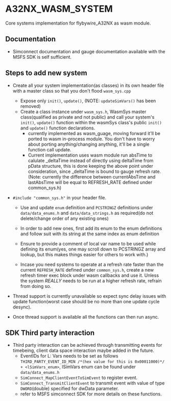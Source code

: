 # A32NX_WASM_SYSTEM
Core systems implementation for flybywire_A32NX as wasm module.

## Documentation
- Simconnect documentation and gauge documentation available with the MSFS SDK is self sufficient.

## Steps to add new system
- Create all your system implementation(as classes) in its own header file with a master class so that you don't flood `wasm_sys.cpp`
  - Expose only `init()`, `update()`, (NOTE: `updateSimVars()` has been removed)
  - Create a class instance under `wasm_sys.h`, WasmSys master class(qualified as private and not public) and call your system's `init()`, `update()` function within the wasmSys class's public `init()` and `update()` function declarations.
    - currently implemented as wasm_guage, moving forward it'll be ported to wasm in-process module. You don't have to worry about porting anything/changing anything, it'll be a single function call update.
    - Current implementation uses wasm module run absTime to calulate _deltaTime instead of directly using deltaTime from pData structure, this is done keeping the above
      point under consideration, since _deltaTime is bound to gauge refresh rate.(Note: currently the difference between currentAbsTime and lastAbsTime will be equal to            REFRESH_RATE defined under common_sys.h)
    
- `#include "common_sys.h"` in your header file. 
  - Use and update `enum` definition and `PCSTRINGZ` definitions under `data/data_enums.h` and `data/data_strings.h` as required(do not delete/change order of any existing ones)
  - In order to add new ones, first add its enum to the enum definitions and follow suit with its string at the same index as enum definition
  - Ensure to provide a comment of local var name to be used while defining its enum(yes, one may scroll down to PCSTRINGZ array and lookup,
    but this makes things easier for others to work with.)
    
  - Incase you need systems to operate at a refresh rate faster than the current `REFRESH_RATE` defined under `common_sys.h`, create a new refresh timer exec block under wasm callbacks and use it. Unless the system _REALLY_ needs to be run at a higher refresh rate, refrain from doing so.
- Thread support is currently unavailable so expect sync delay issues with update function(worst case should be no more than one update cycle desync).
- Once thread support is available all the functions can then run async.
    
## SDK Third party interaction
- Third party interaction can be achieved through transmitting events for timebeing, client data space interaction maybe added in the future.
  - EventIDs for L: Vars needs to be set as follows `THIRD_PARTY_EVENT_ID_MIN /*(hex value for this is 0x00011000)*/ + <lSimVars_enum>`, lSimVars enum can be found under `data/data_enums.h` 
  - `SimConnect_MapClientEventToSimEvent` to register event.
  - `SimConnect_TransmitClientEvent` to transmit event with value of type `DWORD`(double) specified for dwData parameter.
  - refer to MSFS simconnect SDK for more details on these functions.

